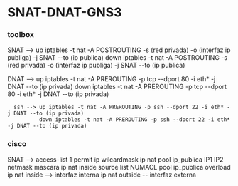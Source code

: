 # SNAT-DNAT-GNS3

### toolbox ###

SNAT --> up iptables -t nat -A POSTROUTING -s (red privada) -o (interfaz ip publiga) -j SNAT --to (ip publica)
         down iptables -t nat -A POSTROUTING -s (red privada) -o (interfaz ip publiga) -j SNAT --to (ip publica)
         
DNAT --> up iptables -t nat -A PREROUTING -p tcp --dport 80 -i eth* -j DNAT --to (ip privada)
         down iptables -t nat -A PREROUTING -p tcp --dport 80 -i eth* -j DNAT --to (ip privada)

      ssh --> up iptables -t nat -A PREROUTING -p ssh --dport 22 -i eth* -j DNAT --to (ip privada)
              down iptables -t nat -A PREROUTING -p ssh --dport 22 -i eth* -j DNAT --to (ip privada)
              
### cisco ###

SNAT --> access-list 1 permit ip wilcardmask
        ip nat pool ip_publica IP1 IP2 netmask mascara
        ip nat inside source list NUMACL pool ip_publica overload
        ip nat inside --> interfaz interna
        ip nat outside -- interfaz externa
